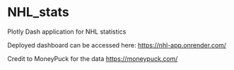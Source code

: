 # NHL_stats
 Plotly Dash application for NHL statistics

Deployed dashboard can be accessed here: https://nhl-app.onrender.com/

Credit to MoneyPuck for the data
https://moneypuck.com/
